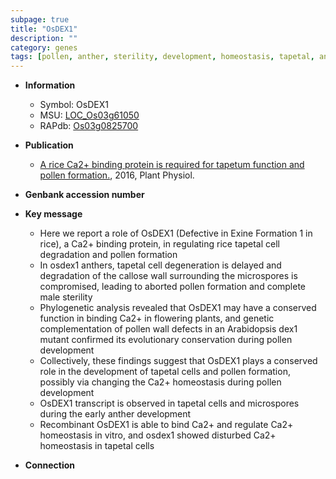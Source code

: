 ```yaml
---
subpage: true
title: "OsDEX1"
description: ""
category: genes
tags: [pollen, anther, sterility, development, homeostasis, tapetal, anther development, pollen development, pollen wall, male sterility]
---
```


* **Information**  
    + Symbol: OsDEX1  
    + MSU: [LOC_Os03g61050](http://rice.plantbiology.msu.edu/cgi-bin/ORF_infopage.cgi?orf=LOC_Os03g61050)  
    + RAPdb: [Os03g0825700](http://rapdb.dna.affrc.go.jp/viewer/gbrowse_details/irgsp1?name=Os03g0825700)  

* **Publication**  
    + [A rice Ca2+ binding protein is required for tapetum function and pollen formation.](http://www.ncbi.nlm.nih.gov/pubmed?term=A+rice+Ca2++binding+protein+is+required+for+tapetum+function+and+pollen+formation.%5BTitle%5D), 2016, Plant Physiol.

* **Genbank accession number**  

* **Key message**  
    + Here we report a role of OsDEX1 (Defective in Exine Formation 1 in rice), a Ca2+ binding protein, in regulating rice tapetal cell degradation and pollen formation
    + In osdex1 anthers, tapetal cell degeneration is delayed and degradation of the callose wall surrounding the microspores is compromised, leading to aborted pollen formation and complete male sterility
    + Phylogenetic analysis revealed that OsDEX1 may have a conserved function in binding Ca2+ in flowering plants, and genetic complementation of pollen wall defects in an Arabidopsis dex1 mutant confirmed its evolutionary conservation during pollen development
    + Collectively, these findings suggest that OsDEX1 plays a conserved role in the development of tapetal cells and pollen formation, possibly via changing the Ca2+ homeostasis during pollen development
    + OsDEX1 transcript is observed in tapetal cells and microspores during the early anther development
    + Recombinant OsDEX1 is able to bind Ca2+ and regulate Ca2+ homeostasis in vitro, and osdex1 showed disturbed Ca2+ homeostasis in tapetal cells

* **Connection**  



